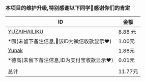### 本项目的维护升级,特别感谢以下同学🌹感谢你们的肯定

| ID                                              | 金额    |
| ----------------------------------------------- | ------- |
| [YUZAIHAILIKU](https://github.com/YUZAIHAILIKU) | 8.88 元 |
|    *呱(未留下备注信息,💐该ID为微信收款显示❤️)         | 1.00元   |
|     [Yunak](https://github.com/Yunak)                                      | 1.88元   |
|    *德高(未留下备注信息,ID为支付宝收款显示❤️)                                          | 0.01元   |
|  |  |
|   总计                                           | 11.77元   |
